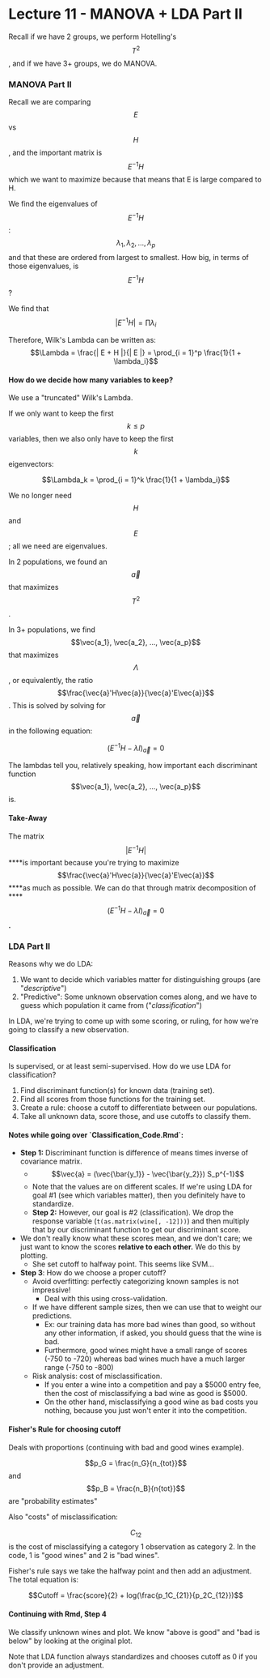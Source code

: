 # Lecture 11 - MANOVA + LDA Part II

Recall if we have 2 groups, we perform Hotelling's $$T^2$$, and if we have 3+ groups, we do MANOVA.

### MANOVA **Part II**

Recall we are comparing $$E$$ vs $$H$$, and the important matrix is $$E^{-1}H$$ which we want to maximize because that means that E is large compared to H.

We find the eigenvalues of $$E^{-1}H$$: $$\lambda_1, \lambda_2, ..., \lambda_p$$ and that these are ordered from largest to smallest. How big, in terms of those eigenvalues, is $$E^{-1}H$$?

We find that $$| E^{-1}H | = \prod \lambda_i$$

Therefore, Wilk's Lambda can be written as: $$\Lambda = \frac{| E + H |}{| E |} = \prod_{i = 1}^p \frac{1}{1 + \lambda_i}$$

#### How do we decide how many variables to keep?

We use a "truncated" Wilk's Lambda.

If we only want to keep the first $$k \le p$$ variables, then we also only have to keep the first $$k$$ eigenvectors:

$$\Lambda_k =  \prod_{i = 1}^k \frac{1}{1 + \lambda_i}$$

We no longer need $$H$$ and $$E$$; all we need are eigenvalues. 

In 2 populations, we found an $$\vec{a}$$ that maximizes $$T^2$$.

In 3+ populations, we find $$\vec{a_1}, \vec{a_2}, ..., \vec{a_p}$$ that maximizes $$\Lambda$$, or equivalently, the ratio$$\frac{\vec{a}'H\vec{a}}{\vec{a}'E\vec{a}}$$. This is solved by solving for $$\vec{a}$$ in the following equation:

$$(E^{-1}H - \lambda I)_{\vec{a}} = 0$$

The lambdas tell you, relatively speaking, how important each discriminant function $$\vec{a_1}, \vec{a_2}, ..., \vec{a_p}$$ is. 

#### Take-Away

The matrix $$| E^{-1}H |$$ ****is important because you're trying to maximize $$\frac{\vec{a}'H\vec{a}}{\vec{a}'E\vec{a}}$$ ****as much as possible. We can do that through matrix decomposition of ****$$(E^{-1}H - \lambda I)_{\vec{a}} = 0$$**.**

### **LDA Part II**

Reasons why we do LDA:

1. We want to decide which variables matter for distinguishing groups \(are "_descriptive_"\)
2. "Predictive": Some unknown observation comes along, and we have to guess which population it came from \("_classification_"\)

In LDA, we're trying to come up with some scoring, or ruling, for how we're going to classify a new observation.

#### Classification

Is supervised, or at least semi-supervised. How do we use LDA for classification?

1. Find discriminant function\(s\) for known data \(training set\).
2. Find all scores from those functions for the training set.
3. Create a rule: choose a cutoff to differentiate between our populations.
4. Take all unknown data, score those, and use cutoffs to classify them.

#### Notes while going over \`Classification\_Code.Rmd\`:

* **Step 1:** Discriminant function is difference of means times inverse of covariance matrix.
  * $$\vec{a} = (\vec{\bar{y_1}} - \vec{\bar{y_2}}) S_p^{-1}$$
  * Note that the values are on different scales. If we're using LDA for goal \#1 \(see which variables matter\), then you definitely have to standardize.
  * **Step 2:** However, our goal is \#2 \(classification\). We drop the response variable \(`t(as.matrix(wine[, -12]))`\) and then multiply that by our discriminant function to get our discriminant score.
* We don't really know what these scores mean, and we don't care; we just want to know the scores **relative to each other.** We do this by plotting.
  * She set cutoff to halfway point. This seems like SVM...
* **Step 3**: How do we choose a proper cutoff?
  * Avoid overfitting: perfectly categorizing known samples is not impressive!
    * Deal with this using cross-validation.
  * If we have different sample sizes, then we can use that to weight our predictions.
    * Ex: our training data has more bad wines than good, so without any other information, if asked, you should guess that the wine is bad.
    * Furthermore, good wines might have a small range of scores \(-750 to -720\) whereas bad wines much have a much larger range \(-750 to -800\)
  * Risk analysis: cost of misclassification.
    * If you enter a wine into a competition and pay a $5000 entry fee, then the cost of misclassifying a bad wine as good is $5000.
    * On the other hand, misclassifying a good wine as bad costs you nothing, because you just won't enter it into the competition.

#### Fisher's Rule for choosing cutoff

Deals with proportions \(continuing with bad and good wines example\).

$$p_G = \frac{n_G}{n_{tot}}$$ and $$p_B = \frac{n_B}{n{tot}}$$ are "probability estimates"

Also "costs" of misclassification:

$$C_{12}$$ is the cost of misclassifying a category 1 observation as category 2. In the code, 1 is "good wines" and 2 is "bad wines".

Fisher's rule says we take the halfway point and then add an adjustment. The total equation is:

$$Cutoff = \frac{score}{2} + log(\frac{p_1C_{21}}{p_2C_{12}})$$

#### Continuing with Rmd, Step 4

We classify unknown wines and plot. We know "above is good" and "bad is below" by looking at the original plot.

Note that LDA function always standardizes and chooses cutoff as 0 if you don't provide an adjustment.



